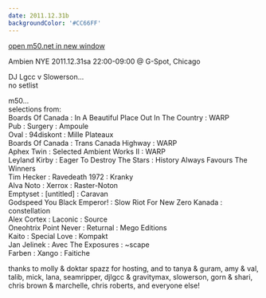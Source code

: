 ```yaml
---
date: 2011.12.31b
backgroundColor: '#CC66FF'
---
```


[open m50.net in new window  
](http://m50.net/)  

Ambien NYE 2011.12.31sa 22:00-09:00 @ G-Spot, Chicago  

DJ Lgcc v Slowerson...  
no setlist  

m50...  
selections from:  
Boards Of Canada : In A Beautiful Place Out In The Country : WARP  
Pub : Surgery : Ampoule  
Oval : 94diskont : Mille Plateaux  
Boards Of Canada : Trans Canada Highway : WARP  
Aphex Twin : Selected Ambient Works II : WARP  
Leyland Kirby : Eager To Destroy The Stars : History Always Favours The Winners  
Tim Hecker : Ravedeath 1972 : Kranky  
Alva Noto : Xerrox : Raster-Noton  
Emptyset : \[untitled\] : Caravan  
Godspeed You Black Emperor! : Slow Riot For New Zero Kanada : constellation  
Alex Cortex : Laconic : Source  
Oneohtrix Point Never : Returnal : Mego Editions  
Kaito : Special Love : Kompakt  
Jan Jelinek : Avec The Exposures : ~scape  
Farben : Xango : Faitiche  

thanks to molly & doktar spazz for hosting, and to tanya & guram, amy & val, talib, mick, lana, seamripper, djlgcc & gravitymax, slowerson, gorn & shari, chris brown & marchelle, chris roberts, and everyone else!